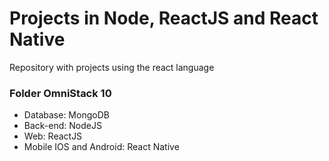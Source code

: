 # Projects in Node, ReactJS and React Native
Repository with projects using the react language

### Folder OmniStack 10
* Database: MongoDB
* Back-end: NodeJS
* Web: ReactJS
* Mobile IOS and Android: React Native 
